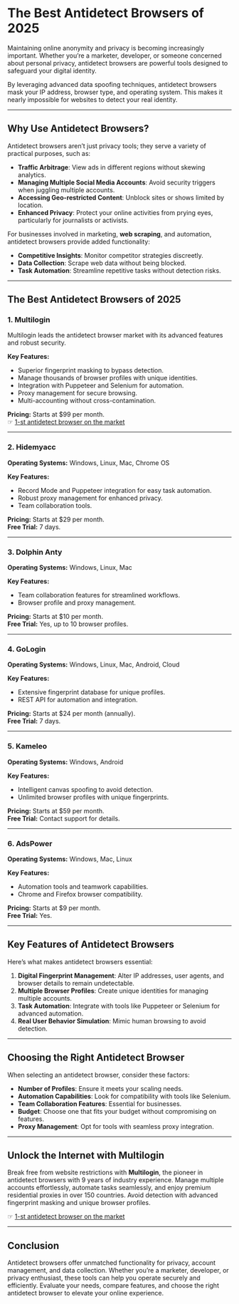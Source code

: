 # The Best Antidetect Browsers of 2025

Maintaining online anonymity and privacy is becoming increasingly important. Whether you’re a marketer, developer, or someone concerned about personal privacy, antidetect browsers are powerful tools designed to safeguard your digital identity.

By leveraging advanced data spoofing techniques, antidetect browsers mask your IP address, browser type, and operating system. This makes it nearly impossible for websites to detect your real identity.

---

## Why Use Antidetect Browsers?

Antidetect browsers aren’t just privacy tools; they serve a variety of practical purposes, such as:

- **Traffic Arbitrage**: View ads in different regions without skewing analytics.
- **Managing Multiple Social Media Accounts**: Avoid security triggers when juggling multiple accounts.
- **Accessing Geo-restricted Content**: Unblock sites or shows limited by location.
- **Enhanced Privacy**: Protect your online activities from prying eyes, particularly for journalists or activists.

For businesses involved in marketing, **web scraping**, and automation, antidetect browsers provide added functionality:

- **Competitive Insights**: Monitor competitor strategies discreetly.
- **Data Collection**: Scrape web data without being blocked.
- **Task Automation**: Streamline repetitive tasks without detection risks.

---

## The Best Antidetect Browsers of 2025

### 1. Multilogin

Multilogin leads the antidetect browser market with its advanced features and robust security.

**Key Features:**
- Superior fingerprint masking to bypass detection.
- Manage thousands of browser profiles with unique identities.
- Integration with Puppeteer and Selenium for automation.
- Proxy management for secure browsing.
- Multi-accounting without cross-contamination.

**Pricing:** Starts at $99 per month.  
☞ [1-st antidetect browser on the market](https://bit.ly/multIlogin)

---

### 2. Hidemyacc

**Operating Systems:** Windows, Linux, Mac, Chrome OS

**Key Features:**
- Record Mode and Puppeteer integration for easy task automation.
- Robust proxy management for enhanced privacy.
- Team collaboration tools.

**Pricing:** Starts at $29 per month.  
**Free Trial:** 7 days.

---

### 3. Dolphin Anty

**Operating Systems:** Windows, Linux, Mac

**Key Features:**
- Team collaboration features for streamlined workflows.
- Browser profile and proxy management.

**Pricing:** Starts at $10 per month.  
**Free Trial:** Yes, up to 10 browser profiles.

---

### 4. GoLogin

**Operating Systems:** Windows, Linux, Mac, Android, Cloud

**Key Features:**
- Extensive fingerprint database for unique profiles.
- REST API for automation and integration.

**Pricing:** Starts at $24 per month (annually).  
**Free Trial:** 7 days.

---

### 5. Kameleo

**Operating Systems:** Windows, Android

**Key Features:**
- Intelligent canvas spoofing to avoid detection.
- Unlimited browser profiles with unique fingerprints.

**Pricing:** Starts at $59 per month.  
**Free Trial:** Contact support for details.

---

### 6. AdsPower

**Operating Systems:** Windows, Mac, Linux

**Key Features:**
- Automation tools and teamwork capabilities.
- Chrome and Firefox browser compatibility.

**Pricing:** Starts at $9 per month.  
**Free Trial:** Yes.

---

## Key Features of Antidetect Browsers

Here’s what makes antidetect browsers essential:

1. **Digital Fingerprint Management**: Alter IP addresses, user agents, and browser details to remain undetectable.
2. **Multiple Browser Profiles**: Create unique identities for managing multiple accounts.
3. **Task Automation**: Integrate with tools like Puppeteer or Selenium for advanced automation.
4. **Real User Behavior Simulation**: Mimic human browsing to avoid detection.

---

## Choosing the Right Antidetect Browser

When selecting an antidetect browser, consider these factors:

- **Number of Profiles**: Ensure it meets your scaling needs.
- **Automation Capabilities**: Look for compatibility with tools like Selenium.
- **Team Collaboration Features**: Essential for businesses.
- **Budget**: Choose one that fits your budget without compromising on features.
- **Proxy Management**: Opt for tools with seamless proxy integration.

---

## Unlock the Internet with Multilogin

Break free from website restrictions with **Multilogin**, the pioneer in antidetect browsers with 9 years of industry experience. Manage multiple accounts effortlessly, automate tasks seamlessly, and enjoy premium residential proxies in over 150 countries. Avoid detection with advanced fingerprint masking and unique browser profiles.

☞ [1-st antidetect browser on the market](https://bit.ly/multIlogin)

---

## Conclusion

Antidetect browsers offer unmatched functionality for privacy, account management, and data collection. Whether you’re a marketer, developer, or privacy enthusiast, these tools can help you operate securely and efficiently. Evaluate your needs, compare features, and choose the right antidetect browser to elevate your online experience.

